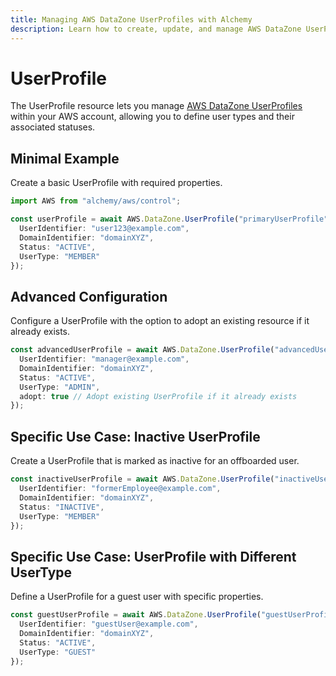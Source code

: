 ```yaml
---
title: Managing AWS DataZone UserProfiles with Alchemy
description: Learn how to create, update, and manage AWS DataZone UserProfiles using Alchemy Cloud Control.
---
```


# UserProfile

The UserProfile resource lets you manage [AWS DataZone UserProfiles](https://docs.aws.amazon.com/datazone/latest/userguide/) within your AWS account, allowing you to define user types and their associated statuses.

## Minimal Example

Create a basic UserProfile with required properties.

```ts
import AWS from "alchemy/aws/control";

const userProfile = await AWS.DataZone.UserProfile("primaryUserProfile", {
  UserIdentifier: "user123@example.com",
  DomainIdentifier: "domainXYZ",
  Status: "ACTIVE",
  UserType: "MEMBER"
});
```

## Advanced Configuration

Configure a UserProfile with the option to adopt an existing resource if it already exists.

```ts
const advancedUserProfile = await AWS.DataZone.UserProfile("advancedUserProfile", {
  UserIdentifier: "manager@example.com",
  DomainIdentifier: "domainXYZ",
  Status: "ACTIVE",
  UserType: "ADMIN",
  adopt: true // Adopt existing UserProfile if it already exists
});
```

## Specific Use Case: Inactive UserProfile

Create a UserProfile that is marked as inactive for an offboarded user.

```ts
const inactiveUserProfile = await AWS.DataZone.UserProfile("inactiveUserProfile", {
  UserIdentifier: "formerEmployee@example.com",
  DomainIdentifier: "domainXYZ",
  Status: "INACTIVE",
  UserType: "MEMBER"
});
```

## Specific Use Case: UserProfile with Different UserType

Define a UserProfile for a guest user with specific properties.

```ts
const guestUserProfile = await AWS.DataZone.UserProfile("guestUserProfile", {
  UserIdentifier: "guestUser@example.com",
  DomainIdentifier: "domainXYZ",
  Status: "ACTIVE",
  UserType: "GUEST"
});
```
